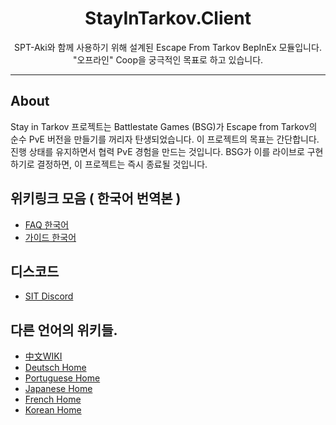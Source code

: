 
<div align=center style="text-align: center">
<h1 style="text-align: center"> StayInTarkov.Client </h1>
SPT-Aki와 함께 사용하기 위해 설계된 Escape From Tarkov BepInEx 모듈입니다. "오프라인" Coop을 궁극적인 목표로 하고 있습니다.
</div>

---

## About

Stay in Tarkov 프로젝트는 Battlestate Games (BSG)가 Escape from Tarkov의 순수 PvE 버전을 만들기를 꺼리자 탄생되었습니다.
이 프로젝트의 목표는 간단합니다. 진행 상태를 유지하면서 협력 PvE 경험을 만드는 것입니다. BSG가 이를 라이브로 구현하기로 결정하면, 이 프로젝트는 즉시 종료될 것입니다.

## 위키링크 모음 ( 한국어 번역본 )
- [FAQ 한국어](./FAQs-Korean.md)
- [가이드 한국어](./Guides-Korean.md)

## 디스코드
- [SIT Discord](https://discord.gg/f4CN4n3nP2)

## 다른 언어의 위키들.
- [中文WIKI](https://github.com/stayintarkov/StayInTarkov.Client/wiki/介绍(Intro)-Home)
- [Deutsch Home](https://github.com/stayintarkov/StayInTarkov.Client/wiki/Home-Deutsch)
- [Portuguese Home](https://github.com/stayintarkov/StayInTarkov.Client/wiki/Home-Portuguese)
- [Japanese Home](https://github.com/stayintarkov/StayInTarkov.Client/wiki/Home-Japanese)
- [French Home](https://github.com/stayintarkov/StayInTarkov.Client/wiki/Home-French)
- [Korean Home](https://github.com/stayintarkov/StayInTarkov.Client/wiki/Home-French)
